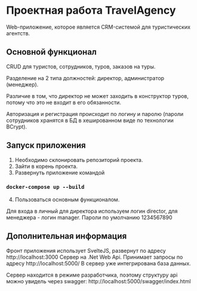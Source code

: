 # Проектная работа TravelAgency

Web-приложение, которое является CRM-системой для туристических агентств.

## Основной функционал

CRUD для туристов, сотрудников, туров, заказов на туры.

Разделение на 2 типа должностей: директор, администратор (менеджер).

Различие в том, что директор не может заходить в конструктор туров, потому что это не входит в его обязанности.

Авторизация и регистрация происходит по логину и паролю (пароли сотрудников хранятся в БД в хешированном виде по технологии BCrypt).

## Запуск приложения
1. Необходимо склонировать репозиторий проекта.
2. Зайти в корень проекта.
3. Развернуть приложение командой 
### `docker-compose up --build`
4. Пользоваться основным функционалом.

Для входа в личный для директора используем логин director, для менеджера - логин manager. Пароли по умолчанию 1234567890

## Дополнительная информация

Фронт приложения использует SvelteJS, развернут по адресу http://localhost:3000
Сервер на .Net Web Api. Принимает запросы по адресу http://localhost:5000/
В сервер уже интегрирована база данных.

Сервер находится в режиме разработчика, поэтому структуру api можно увидель через swagger: http://localhost:5000/swagger/index.html
